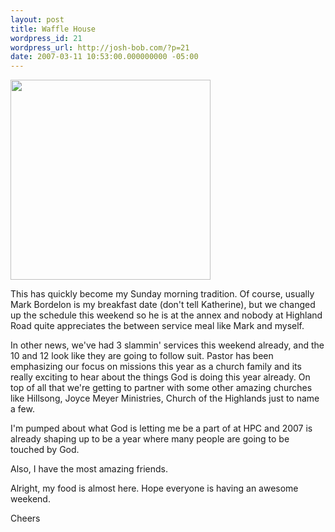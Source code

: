 ```yaml
---
layout: post
title: Waffle House
wordpress_id: 21
wordpress_url: http://josh-bob.com/?p=21
date: 2007-03-11 10:53:00.000000000 -05:00
---
```

<p class="mobile-photo"><a href="http://photos1.blogger.com/x/blogger2/1892/135664769298385/1600/z/587437/bm-image-702363.jpg"><img src="http://photos1.blogger.com/x/blogger2/1892/135664769298385/320/z/674501/bm-image-702363.jpg" width="320"/></a></p>This has quickly become my Sunday morning tradition. Of course, usually Mark Bordelon is my breakfast date (don&#39;t tell Katherine), but we changed up the schedule this weekend so he is at the annex and nobody at Highland Road quite appreciates the between service meal like Mark and myself.



In other news, we&#39;ve had 3 slammin&#39; services this weekend already, and the 10 and 12 look like they are going to follow suit. Pastor has been emphasizing our focus on missions this year as a church family and its really exciting to hear about the things God is doing this year already. On top of all that we&#39;re getting to partner with some other amazing churches like Hillsong, Joyce Meyer Ministries, Church of the Highlands just to name a few.



I&#39;m pumped about what God is letting me be a part of at HPC and 2007 is already shaping up to be a year where many people are going to be touched by God.



Also, I have the most amazing friends.



Alright, my food is almost here. Hope everyone is having an awesome weekend.



Cheers
